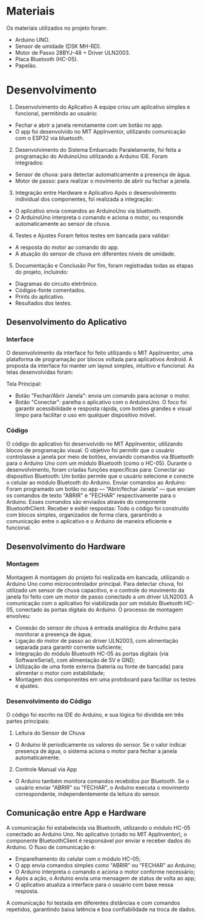 
# Materiais

Os materiais utilizados no projeto foram:
- Arduino UNO.
- Sensor de umidade (DSK MH-RD).
- Motor de Passo 28BYJ-48 + Driver ULN2003.
- Placa Bluetooth (HC-05).
- Papelão.

# Desenvolvimento

1. Desenvolvimento do Aplicativo
A equipe criou um aplicativo simples e funcional, permitindo ao usuário:
- Fechar e abrir a janela remotamente com um botão no app.
- O app foi desenvolvido no MIT AppInventor, utilizando comunicação com o ESP32 via bluetooth.

2. Desenvolvimento do Sistema Embarcado
Paralelamente, foi feita a programação do ArduinoUno utilizando a Arduino IDE. Foram integrados:
- Sensor de chuva: para detectar automaticamente a presença de água.
- Motor de passo: para realizar o movimento de abrir ou fechar a janela.

3. Integração entre Hardware e Aplicativo
Após o desenvolvimento individual dos componentes, foi realizada a integração:
- O aplicativo envia comandos ao ArduinoUno via bluetooth.
- O ArduinoUno interpreta o comando e aciona o motor, ou responde automaticamente ao sensor de chuva.

4. Testes e Ajustes
Foram feitos testes em bancada para validar:
- A resposta do motor ao comando do app.
- A atuação do sensor de chuva em diferentes níveis de umidade.

5. Documentação e Conclusão
Por fim, foram registradas todas as etapas do projeto, incluindo:
- Diagramas do circuito eletrônico.
- Códigos-fonte comentados.
- Prints do aplicativo.
- Resultados dos testes.

## Desenvolvimento do Aplicativo

### Interface

O desenvolvimento da interface foi feito utilizando o MIT AppInventor, uma plataforma de programação por blocos voltada para aplicativos Android. A proposta da interface foi manter um layout simples, intuitivo e funcional. As telas desenvolvidas foram:

Tela Principal:
- Botão "Fechar/Abrir Janela": envia um comando para acionar o motor.
- Botão "Conectar": parelha o aplicativo com o ArduinoUno.
O foco foi garantir acessibilidade e resposta rápida, com botões grandes e visual limpo para facilitar o uso em qualquer dispositivo móvel.

### Código

O código do aplicativo foi desenvolvido no MIT AppInventor, utilizando blocos de programação visual. O objetivo foi permitir que o usuário controlasse a janela por meio de botões, enviando comandos via Bluetooth para o Arduino Uno com um módulo Bluetooth (como o HC-05).
Durante o desenvolvimento, foram criadas funções específicas para:
Conectar ao dispositivo Bluetooth:
Um botão permite que o usuário selecione e conecte o celular ao módulo Bluetooth do Arduino.
Enviar comandos ao Arduino:
Foram programado um botão no app — “Abrir/fechar Janela” — que enviam os comandos de texto "ABRIR" e "FECHAR" respectivamente para o Arduino. Esses comandos são enviados através do componente BluetoothClient.
Receber e exibir respostas:
Todo o código foi construído com blocos simples, organizados de forma clara, garantindo a comunicação entre o aplicativo e o Arduino de maneira eficiente e funcional.

## Desenvolvimento do Hardware

### Montagem

Montagem
A montagem do projeto foi realizada em bancada, utilizando o Arduino Uno como microcontrolador principal. Para detectar chuva, foi utilizado um sensor de chuva capacitivo, e o controle do movimento da janela foi feito com um motor de passo conectado a um driver ULN2003. A comunicação com o aplicativo foi viabilizada por um módulo Bluetooth HC-05, conectado às portas digitais do Arduino.
O processo de montagem envolveu:
- Conexão do sensor de chuva à entrada analógica do Arduino para monitorar a presença de água;
- Ligação do motor de passo ao driver ULN2003, com alimentação separada para garantir corrente suficiente;
- Integração do módulo Bluetooth HC-05 às portas digitais (via SoftwareSerial), com alimentação de 5V e GND;
- Utilização de uma fonte externa (bateria ou fonte de bancada) para alimentar o motor com estabilidade;
- Montagem dos componentes em uma protoboard para facilitar os testes e ajustes.

### Desenvolvimento do Código

O código foi escrito na IDE do Arduino, e sua lógica foi dividida em três partes principais:
1. Leitura do Sensor de Chuva
- O Arduino lê periodicamente os valores do sensor. Se o valor indicar presença de água, o sistema aciona o motor para fechar a janela automaticamente.

2. Controle Manual via App
- O Arduino também monitora comandos recebidos por Bluetooth. Se o usuário enviar "ABRIR" ou "FECHAR", o Arduino executa o movimento correspondente, independentemente da leitura do sensor.


## Comunicação entre App e Hardware

A comunicação foi estabelecida via Bluetooth, utilizando o módulo HC-05 conectado ao Arduino Uno. No aplicativo (criado no MIT AppInventor), o componente BluetoothClient é responsável por enviar e receber dados do Arduino.
O fluxo de comunicação é:
- Emparelhamento do celular com o módulo HC-05;
- O app envia comandos simples como "ABRIR" ou "FECHAR" ao Arduino;
- O Arduino interpreta o comando e aciona o motor conforme necessário;
- Após a ação, o Arduino envia uma mensagem de status de volta ao app;
- O aplicativo atualiza a interface para o usuário com base nessa resposta.

A comunicação foi testada em diferentes distâncias e com comandos repetidos, garantindo baixa latência e boa confiabilidade na troca de dados.
